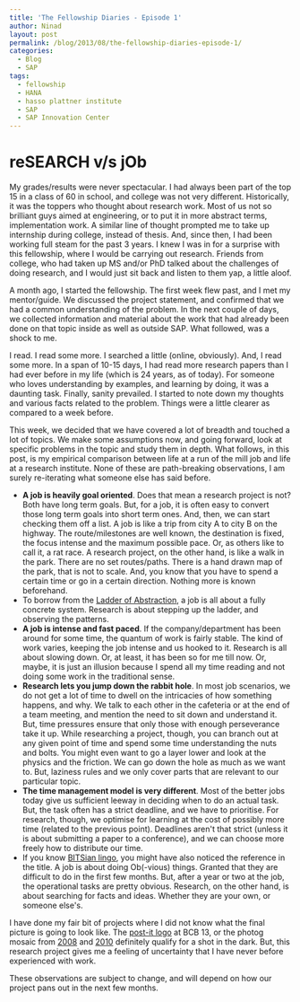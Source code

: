 ```yaml
---
title: 'The Fellowship Diaries - Episode 1'
author: Ninad
layout: post
permalink: /blog/2013/08/the-fellowship-diaries-episode-1/
categories:
  - Blog
  - SAP
tags:
  - fellowship
  - HANA
  - hasso plattner institute
  - SAP
  - SAP Innovation Center
---
```

# reSEARCH v/s jOb

My grades/results were never spectacular. I had always been part of the top 15 in a class of 60 in school, and college was not very different. Historically, it was the toppers who thought about research work. Most of us not so brilliant guys aimed at engineering, or to put it in more abstract terms, implementation work. A similar line of thought prompted me to take up internship during college, instead of thesis. And, since then, I had been working full steam for the past 3 years. I knew I was in for a surprise with this fellowship, where I would be carrying out research. Friends from college, who had taken up MS and/or PhD talked about the challenges of doing research, and I would just sit back and listen to them yap, a little aloof.

A month ago, I started the fellowship. The first week flew past, and I met my mentor/guide. We discussed the project statement, and confirmed that we had a common understanding of the problem. In the next couple of days, we collected information and material about the work that had already been done on that topic inside as well as outside SAP. What followed, was a shock to me.

I read. I read some more. I searched a little (online, obviously). And, I read some more. In a span of 10-15 days, I had read more research papers than I had ever before in my life (which is 24 years, as of today). For someone who loves understanding by examples, and learning by doing, it was a daunting task. Finally, sanity prevailed. I started to note down my thoughts and various facts related to the problem. Things were a little clearer as compared to a week before.

This week, we decided that we have covered a lot of breadth and touched a lot of topics. We make some assumptions now, and going forward, look at specific problems in the topic and study them in depth. What follows, in this post, is my empirical comparison between life at a run of the mill job and life at a research institute. None of these are path-breaking observations, I am surely re-iterating what someone else has said before.

  * **A job is heavily goal oriented**. Does that mean a research project is not? Both have long term goals. But, for a job, it is often easy to convert those long term goals into short term ones. And, then, we can start checking them off a list. A job is like a trip from city A to city B on the highway. The route/milestones are well known, the destination is fixed, the focus intense and the maximum possible pace. Or, as others like to call it, a rat race. A research project, on the other hand, is like a walk in the park. There are no set routes/paths. There is a hand drawn map of the park, that is not to scale. And, you know that you have to spend a certain time or go in a certain direction. Nothing more is known beforehand.
  * To borrow from the [Ladder of Abstraction](http://worrydream.com/LadderOfAbstraction/ "Ladder of Abstraction"), a job is all about a fully concrete system. Research is about stepping up the ladder, and observing the patterns.
  * **A job is intense and fast paced**. If the company/department has been around for some time, the quantum of work is fairly stable. The kind of work varies, keeping the job intense and us hooked to it. Research is all about slowing down. Or, at least, it has been so for me till now. Or, maybe, it is just an illusion because I spend all my time reading and not doing some work in the traditional sense.
  * **Research lets you jump down the rabbit hole**. In most job scenarios, we do not get a lot of time to dwell on the intricacies of how something happens, and why. We talk to each other in the cafeteria or at the end of a team meeting, and mention the need to sit down and understand it. But, time pressures ensure that only those with enough perseverance take it up. While researching a project, though, you can branch out at any given point of time and spend some time understanding the nuts and bolts. You might even want to go a layer lower and look at the physics and the friction. We can go down the hole as much as we want to. But, laziness rules and we only cover parts that are relevant to our particular topic.
  * **The time management model is very different**. Most of the better jobs today give us sufficient leeway in deciding when to do an actual task. But, the task often has a strict deadline, and we have to prioritise. For research, though, we optimise for learning at the cost of possibly more time (related to the previous point). Deadlines aren't that strict (unless it is about submitting a paper to a conference), and we can choose more freely how to distribute our time.
  * If you know [BITSian lingo](https://sites.google.com/site/pilanislang/ "Pilani Slang on Google Sites"), you might have also noticed the reference in the title. A job is about doing Ob(-vious) things. Granted that they are difficult to do in the first few months. But, after a year or two at the job, the operational tasks are pretty obvious. Research, on the other hand, is about searching for facts and ideas. Whether they are your own, or someone else's.

I have done my fair bit of projects where I did not know what the final picture is going to look like. The [post-it logo][1] at BCB 13, or the photog mosaic from [2008][2] and [2010](https://www.facebook.com/video/video.php?v=374938081271 "BITSian Pixels 2010 on FB") definitely qualify for a shot in the dark. But, this research project gives me a feeling of uncertainty that I have never before experienced with work.

These observations are subject to change, and will depend on how our project pans out in the next few months.

 [1]: http://ninad.pundaliks.in/blog/2013/04/barcamp-bangalore-13/ "BCB 13"
 [2]: http://ninad.pundaliks.in/blog/2008/10/the-photog-mosaic/ "Photog Mosaic 2008"
